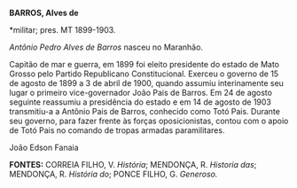 **BARROS, Alves de**

\*militar; pres. MT 1899-1903.

*Antônio Pedro Alves de Barros* nasceu no Maranhão.

Capitão de mar e guerra, em 1899 foi eleito presidente do estado de Mato
Grosso pelo Partido Republicano Constitucional. Exerceu o governo de 15
de agosto de 1899 a 3 de abril de 1900, quando assumiu interinamente seu
lugar o primeiro vice-governador João Pais de Barros. Em 24 de agosto
seguinte reassumiu a presidência do estado e em 14 de agosto de 1903
transmitiu-a a Antônio Pais de Barros, conhecido como Totó Pais. Durante
seu governo, para fazer frente às forças oposicionistas, contou com o
apoio de Totó Pais no comando de tropas armadas paramilitares.

João Edson Fanaia

**FONTES:** CORREIA FILHO, V. *História*; MENDONÇA, R. *Historia das*;
MENDONÇA, R. *História do*; PONCE FILHO, G. *Generoso.*
